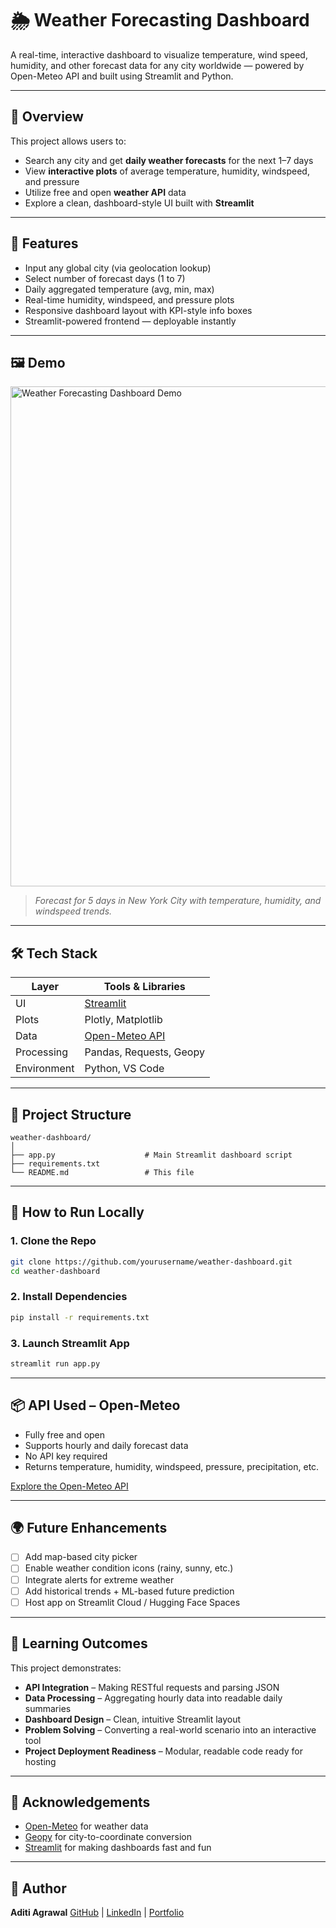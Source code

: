 # 🌦️ Weather Forecasting Dashboard

A real-time, interactive dashboard to visualize temperature, wind speed, humidity, and other forecast data for any city worldwide — powered by Open-Meteo API and built using Streamlit and Python.

---

## 📌 Overview

This project allows users to:

* Search any city and get **daily weather forecasts** for the next 1–7 days
* View **interactive plots** of average temperature, humidity, windspeed, and pressure
* Utilize free and open **weather API** data
* Explore a clean, dashboard-style UI built with **Streamlit**

---

## 🚀 Features

- Input any global city (via geolocation lookup)
- Select number of forecast days (1 to 7)
- Daily aggregated temperature (avg, min, max)
- Real-time humidity, windspeed, and pressure plots
- Responsive dashboard layout with KPI-style info boxes
- Streamlit-powered frontend — deployable instantly

---

## 🖼️ Demo

<img src="assets/demo_dashboard.png" alt="Weather Forecasting Dashboard Demo" width="800"/>

> *Forecast for 5 days in New York City with temperature, humidity, and windspeed trends.*

---

## 🛠️ Tech Stack

| Layer       | Tools & Libraries                         |
| ----------- | ----------------------------------------- |
| UI          | [Streamlit](https://streamlit.io)         |
| Plots       | Plotly, Matplotlib                        |
| Data        | [Open-Meteo API](https://open-meteo.com/) |
| Processing  | Pandas, Requests, Geopy                   |
| Environment | Python, VS Code                       |

---

## 📂 Project Structure

```
weather-dashboard/
│
├── app.py                    # Main Streamlit dashboard script
├── requirements.txt    
└── README.md                 # This file
```

---

## 🧪 How to Run Locally

### 1. Clone the Repo

```bash
git clone https://github.com/yourusername/weather-dashboard.git  
cd weather-dashboard
```

### 2. Install Dependencies

```bash
pip install -r requirements.txt
```

### 3. Launch Streamlit App

```bash
streamlit run app.py
```

---

## 📦 API Used – Open-Meteo

* Fully free and open
* Supports hourly and daily forecast data
* No API key required
* Returns temperature, humidity, windspeed, pressure, precipitation, etc.

[Explore the Open-Meteo API](https://open-meteo.com/en/docs)

---

## 🌍 Future Enhancements

* [ ] Add map-based city picker
* [ ] Enable weather condition icons (rainy, sunny, etc.)
* [ ] Integrate alerts for extreme weather
* [ ] Add historical trends + ML-based future prediction
* [ ] Host app on Streamlit Cloud / Hugging Face Spaces

---

## 📌 Learning Outcomes

This project demonstrates:

* **API Integration** – Making RESTful requests and parsing JSON
* **Data Processing** – Aggregating hourly data into readable daily summaries
* **Dashboard Design** – Clean, intuitive Streamlit layout
* **Problem Solving** – Converting a real-world scenario into an interactive tool
* **Project Deployment Readiness** – Modular, readable code ready for hosting

---

## 🙌 Acknowledgements

* [Open-Meteo](https://open-meteo.com/) for weather data
* [Geopy](https://pypi.org/project/geopy/) for city-to-coordinate conversion
* [Streamlit](https://streamlit.io/) for making dashboards fast and fun

---

## 💼 Author

**Aditi Agrawal**
[GitHub](https://github.com/Aditi-1304) | [LinkedIn](https://www.linkedin.com) | [Portfolio](https://your-portfolio-link)

